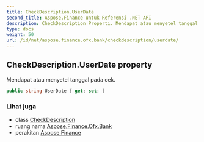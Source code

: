 ```yaml
---
title: CheckDescription.UserDate
second_title: Aspose.Finance untuk Referensi .NET API
description: CheckDescription Properti. Mendapat atau menyetel tanggal pada cek.
type: docs
weight: 50
url: /id/net/aspose.finance.ofx.bank/checkdescription/userdate/
---
```

## CheckDescription.UserDate property

Mendapat atau menyetel tanggal pada cek.

```csharp
public string UserDate { get; set; }
```

### Lihat juga

* class [CheckDescription](../)
* ruang nama [Aspose.Finance.Ofx.Bank](../../checkdescription/)
* perakitan [Aspose.Finance](../../../)


